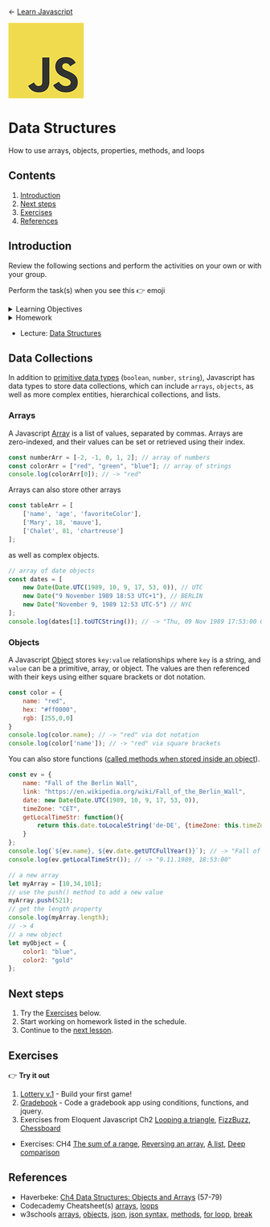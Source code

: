 
← [Learn Javascript](../../README.md)

<a href="../../README.md"><img width="150" src="../../assets/img/logos/logo-javascript-150w.png"></a>

# Data Structures

How to use arrays, objects, properties, methods, and loops


## Contents

1. [Introduction](#introduction)
1. [Next steps](#next-steps)
1. [Exercises](#exercises)
1. [References](#references)


## Introduction

Review the following sections and perform the activities on your own or with your group.

Perform the task(s) when you see this 👉  emoji 

<details>
<summary>Learning Objectives</summary>

Students who complete this module will be able to:

- Demonstrate
- Explain
- Create

</details>

<details>
<summary>Homework</summary>

- [Codecademy: JS 5-1 Arrays](https://www.codecademy.com/learn/introduction-to-javascript) (1–7)
- [Codecademy: JS 6-1 Loops](https://www.codecademy.com/learn/introduction-to-javascript) (1–7)

</details>





- Lecture: [Data Structures](https://docs.google.com/presentation/d/1mTMY_jT3nVvrdE2JNrFNVsRBjnFFf90LhKB3W-2w3Fg/edit#slide=id.ga4ca8d22b7_0_0)




## Data Collections

In addition to [primitive data types](https://developer.mozilla.org/en-US/docs/Glossary/Primitive) (`boolean`, `number`, `string`), Javascript has data types to store data collections, which can include `arrays`, `objects`, as well as more complex entities, hierarchical collections, and lists.





### Arrays

A Javascript [Array](https://developer.mozilla.org/en-US/docs/Web/JavaScript/Reference/Global_Objects/Array) is a list of values, separated by commas. Arrays are zero-indexed, and their values can be set or retrieved using their index.
```js
const numberArr = [-2, -1, 0, 1, 2]; // array of numbers
const colorArr = ["red", "green", "blue"]; // array of strings
console.log(colorArr[0]); // -> "red"
```

Arrays can also store other arrays
```js
const tableArr = [
	['name', 'age', 'favoriteColor'],
	['Mary', 18, 'mauve'],
	['Chalet', 81, 'chartreuse']
];
```
as well as complex objects.
```js
// array of date objects
const dates = [
	new Date(Date.UTC(1989, 10, 9, 17, 53, 0)), // UTC
	new Date("9 November 1989 18:53 UTC+1"), // BERLIN
	new Date("November 9, 1989 12:53 UTC-5") // NYC
];
console.log(dates[1].toUTCString()); // -> "Thu, 09 Nov 1989 17:53:00 GMT" (Berlin local time)
```



### Objects

A Javascript [Object](https://developer.mozilla.org/en-US/docs/Web/JavaScript/Reference/Global_Objects/Object) stores `key:value` relationships where `key` is a string, and `value` can be a primitive, array, or object. The values are then referenced with their keys using either square brackets or dot notation.
```js
const color = {
	name: "red",
	hex: "#ff0000",
	rgb: [255,0,0]
}
console.log(color.name); // -> "red" via dot notation
console.log(color['name']); // -> "red" via square brackets
```

You can also store functions ([called methods when stored inside an object](https://medium.com/predict/javascript-functions-vs-methods-and-other-helpful-tips-e58a621b1d27)).
```js
const ev = {
	name: "Fall of the Berlin Wall",
	link: "https://en.wikipedia.org/wiki/Fall_of_the_Berlin_Wall",
	date: new Date(Date.UTC(1989, 10, 9, 17, 53, 0)),
	timeZone: "CET",
	getLocalTimeStr: function(){
		return this.date.toLocaleString('de-DE', {timeZone: this.timeZone})
	}
};
console.log(`${ev.name}, ${ev.date.getUTCFullYear()}`); // -> "Fall of the Berlin Wall, 1989"
console.log(ev.getLocalTimeStr()); // -> "9.11.1989, 18:53:00"
```














```js
// a new array
let myArray = [10,34,101];
// use the push() method to add a new value
myArray.push(521);
// get the length property
console.log(myArray.length);
// -> 4
// a new object
let myObject = {
	color1: "blue",
	color2: "gold"
};
```










## Next steps

1. Try the [Exercises](#exercises) below.
1. Start working on homework listed in the schedule.
1. Continue to the [next lesson](../../README.md#javascript-part1).


## Exercises

👉 **Try it out**

1. [Lottery v.1](../../topics/games/the-lottery/README.md) - Build your first game!
1. [Gradebook](../../topics/single-page-apps/grade-book/README.md) - Code a gradebook app using conditions, functions, and jquery.
1. Exercises from Eloquent Javascript Ch2 [Looping a triangle](https://eloquentjavascript.net/02_program_structure.html#h_TcUD2vzyMe), [FizzBuzz](https://eloquentjavascript.net/02_program_structure.html#h_TcUD2vzyMe), [Chessboard](https://eloquentjavascript.net/02_program_structure.html#h_TcUD2vzyMe)


- Exercises: CH4 [The sum of a range](https://eloquentjavascript.net/04_data.html#i_8ZspxiCEC/), [Reversing an array](https://eloquentjavascript.net/04_data.html#i_6xTmjj4Rf5), [A list](https://eloquentjavascript.net/04_data.html#i_nSTX34CM1M), [Deep comparison](https://eloquentjavascript.net/04_data.html#i_IJBU+aXOIC)


## References


- Haverbeke: [Ch4 Data Structures: Objects and Arrays](https://eloquentjavascript.net/04_data.html) (57-79)
- Codecademy Cheatsheet(s) [arrays](reference-sheets/js-05-arrays.pdf), [loops](reference-sheets/js-06-loops.pdf)
- w3schools [arrays](https://www.w3schools.com/js/js_arrays.asp), [objects](https://www.w3schools.com/js/js_objects.asp), [json](https://www.w3schools.com/js/js_json_intro.asp), [json syntax](https://www.w3schools.com/js/js_json_syntax.asp), [methods](https://www.w3schools.com/js/js_htmldom_methods.asp), [for loop](https://www.w3schools.com/js/js_loop_for.asp), [break](https://www.w3schools.com/js/js_break.asp)
